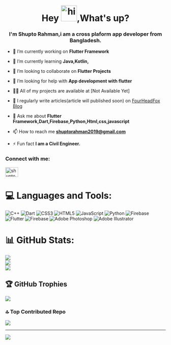 <h1 align="center">Hey <img src="https://camo.githubusercontent.com/b3aa0cb9c95a7593d72ef8e0a894f3ea11e665b6193e90281361a442dc5010e0/68747470733a2f2f656d6f6a69732e736c61636b6d6f6a69732e636f6d2f656d6f6a69732f696d616765732f313537373330353530352f373337332f68616e645f776176652e6769663f31353737333035353035" alt="hi" width="50" height="50">,What's up?</h1>
<h3 align="center">I'm Shupto Rahman,i am a cross plaform app developer from Bangladesh.</h3>

- 🔭 I’m currently working on **Flutter Framework**

- 🌱 I’m currently learning **Java,Kotlin,**

- 👯 I’m looking to collaborate on **Flutter Projects**

- 🤝 I’m looking for help with **App development with flutter**

- 👨‍💻 All of my projects are available at [Not Available Yet]

- 📝 I regularly write articles(article will published soon) on [FourHeadFox Blog](https://fourheadfox.wordpress.com/)

- 💬 Ask me about **Flutter Framework,Dart,Firebase,Python,Html,css,javascript**

- 📫 How to reach me **shuptorahman2019@gmail.com**

- ⚡ Fun fact **I am a Civil Engineer.**

<h3 align="left">Connect with me:</h3>
<p align="left">
<a href="https://linkedin.com/in/shupto-rahman" target="blank"><img align="center" src="https://raw.githubusercontent.com/rahuldkjain/github-profile-readme-generator/master/src/images/icons/Social/linked-in-alt.svg" alt="shupto-rahman" height="30" width="40" /></a>
</p>

# 💻 Languages and Tools:
![C++](https://img.shields.io/badge/c++-%2300599C.svg?style=for-the-badge&logo=c%2B%2B&logoColor=white) ![Dart](https://img.shields.io/badge/dart-%230175C2.svg?style=for-the-badge&logo=dart&logoColor=white) ![CSS3](https://img.shields.io/badge/css3-%231572B6.svg?style=for-the-badge&logo=css3&logoColor=white) ![HTML5](https://img.shields.io/badge/html5-%23E34F26.svg?style=for-the-badge&logo=html5&logoColor=white) ![JavaScript](https://img.shields.io/badge/javascript-%23323330.svg?style=for-the-badge&logo=javascript&logoColor=%23F7DF1E) ![Python](https://img.shields.io/badge/python-3670A0?style=for-the-badge&logo=python&logoColor=ffdd54) ![Firebase](https://img.shields.io/badge/firebase-%23039BE5.svg?style=for-the-badge&logo=firebase) ![Flutter](https://img.shields.io/badge/Flutter-%2302569B.svg?style=for-the-badge&logo=Flutter&logoColor=white) ![Firebase](https://img.shields.io/badge/Firebase-039BE5?style=for-the-badge&logo=Firebase&logoColor=white) ![Adobe Photoshop](https://img.shields.io/badge/adobe%20photoshop-%2331A8FF.svg?style=for-the-badge&logo=adobe%20photoshop&logoColor=white) ![Adobe Illustrator](https://img.shields.io/badge/adobe%20illustrator-%23FF9A00.svg?style=for-the-badge&logo=adobe%20illustrator&logoColor=white)
# 📊 GitHub Stats:
![](https://github-readme-stats.vercel.app/api?username=shuptorahman&theme=merko&hide_border=false&include_all_commits=false&count_private=true)<br/>
![](https://github-readme-streak-stats.herokuapp.com/?user=shuptorahman&theme=merko&hide_border=false)<br/>
![](https://github-readme-stats.vercel.app/api/top-langs/?username=shuptorahman&theme=merko&hide_border=false&include_all_commits=false&count_private=true&layout=compact)

## 🏆 GitHub Trophies
![](https://github-profile-trophy.vercel.app/?username=shuptorahman&theme=monokai&no-frame=false&no-bg=false&margin-w=4)

### 🔝 Top Contributed Repo
![](https://github-contributor-stats.vercel.app/api?username=shuptorahman&limit=5&theme=onedark&combine_all_yearly_contributions=true)

---
[![](https://visitcount.itsvg.in/api?id=shuptorahman&icon=1&color=4)](https://visitcount.itsvg.in)

<!-- Proudly created with GPRM ( https://gprm.itsvg.in ) -->

